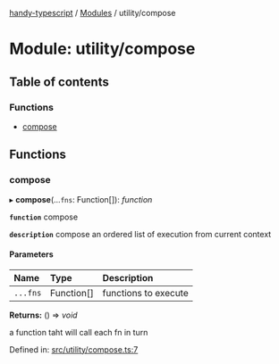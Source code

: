 [handy-typescript](../README.md) / [Modules](../modules.md) / utility/compose

# Module: utility/compose

## Table of contents

### Functions

- [compose](utility_compose.md#compose)

## Functions

### compose

▸ **compose**(...`fns`: Function[]): *function*

**`function`** compose

**`description`** compose an ordered list of execution from current context

#### Parameters

| Name | Type | Description |
| :------ | :------ | :------ |
| `...fns` | Function[] | functions to execute |

**Returns:** () => *void*

a function taht will call each fn in turn

Defined in: [src/utility/compose.ts:7](https://github.com/robbiemu/handy-typescript/blob/5f4327e/src/utility/compose.ts#L7)
